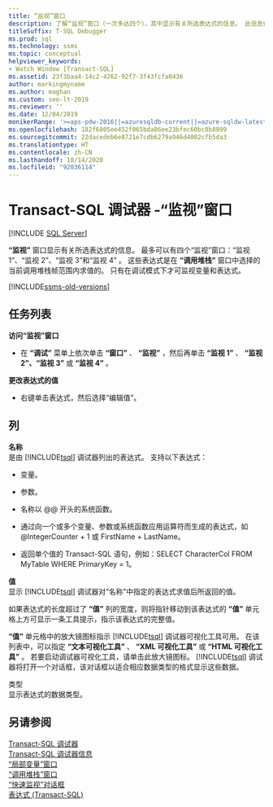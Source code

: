```yaml
---
title: “监视”窗口
description: 了解“监视”窗口（一次多达四个），其中显示有关所选表达式的信息。 此信息仅在调试模式下显示。
titleSuffix: T-SQL Debugger
ms.prod: sql
ms.technology: ssms
ms.topic: conceptual
helpviewer_keywords:
- Watch Window [Transact-SQL]
ms.assetid: 23f3baa4-14c2-4262-92f7-3f43fcfa0436
author: markingmyname
ms.author: maghan
ms.custom: seo-lt-2019
ms.reviewer: ''
ms.date: 12/04/2019
monikerRange: '>=aps-pdw-2016||=azuresqldb-current||=azure-sqldw-latest||>=sql-server-2016||=sqlallproducts-allversions||>=sql-server-linux-2017||=azuresqldb-mi-current'
ms.openlocfilehash: 182f6805ee452f065bda86ee23bfec60bc8b8999
ms.sourcegitcommit: 22dacedeb6e8721e7cdb6279a946d4002cfb5da3
ms.translationtype: HT
ms.contentlocale: zh-CN
ms.lasthandoff: 10/14/2020
ms.locfileid: "92036114"
---
```

# <a name="transact-sql-debugger---watch-window"></a>Transact-SQL 调试器 -“监视”窗口

 [!INCLUDE [SQL Server](../../includes/applies-to-version/sqlserver.md)]

**“监视”** 窗口显示有关所选表达式的信息。 最多可以有四个“监视”窗口：“监视 1”、“监视 2”、“监视 3”和“监视 4”  。 这些表达式是在 **“调用堆栈”** 窗口中选择的当前调用堆栈帧范围内求值的。 只有在调试模式下才可监视变量和表达式。  

[!INCLUDE[ssms-old-versions](../../includes/ssms-old-versions.md)]

## <a name="task-list"></a>任务列表

**访问“监视”窗口**  
  
-   在 **“调试”** 菜单上依次单击 **“窗口”** 、 **“监视”** ，然后再单击 **“监视 1”** 、 **“监视 2”、“监视 3”** 或 **“监视 4”** 。  
  
 **更改表达式的值**  
  
-   右键单击表达式，然后选择“编辑值”。  
  
## <a name="columns"></a>列  
 **名称**  
 是由 [!INCLUDE[tsql](../../includes/tsql-md.md)] 调试器列出的表达式。 支持以下表达式：  
  
-   变量。  
  
-   参数。  
  
-   名称以 @@ 开头的系统函数。  
  
-   通过向一个或多个变量、参数或系统函数应用运算符而生成的表达式，如 @IntegerCounter + 1 或 FirstName + LastName。  
  
-   返回单个值的 Transact-SQL 语句，例如：SELECT CharacterCol FROM MyTable WHERE PrimaryKey = 1。  
  
 **值**  
 显示 [!INCLUDE[tsql](../../includes/tsql-md.md)] 调试器对“名称”中指定的表达式求值后所返回的值。  
  
 如果表达式的长度超过了 **“值”** 列的宽度，则将指针移动到该表达式的 **“值”** 单元格上方可显示一条工具提示，指示该表达式的完整值。  
  
 **“值”** 单元格中的放大镜图标指示 [!INCLUDE[tsql](../../includes/tsql-md.md)] 调试器可视化工具可用。 在该列表中，可以指定 **“文本可视化工具”** 、 **“XML 可视化工具”** 或 **“HTML 可视化工具”** 。 若要启动调试器可视化工具，请单击此放大镜图标。 [!INCLUDE[tsql](../../includes/tsql-md.md)] 调试器将打开一个对话框，该对话框以适合相应数据类型的格式显示这些数据。  
  
 类型  
 显示表达式的数据类型。  
  
## <a name="see-also"></a>另请参阅  
 [Transact-SQL 调试器](./transact-sql-debugger.md)   
 [Transact-SQL 调试器信息](./transact-sql-debugger-information.md)   
 [“局部变量”窗口](./transact-sql-debugger-locals-window.md)   
 [“调用堆栈”窗口](./transact-sql-debugger-call-stack-window.md)   
 [“快速监视”对话框](./transact-sql-debugger-quickwatch-dialog-box.md)   
 [表达式 (Transact-SQL)](../../t-sql/language-elements/expressions-transact-sql.md)